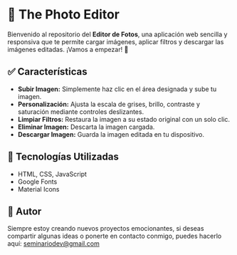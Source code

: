# 🎨 The Photo Editor

Bienvenido al repositorio del **Editor de Fotos**, una aplicación web sencilla y responsiva que te permite cargar imágenes, aplicar filtros y descargar las imágenes editadas. ¡Vamos a empezar! 🚀

## ✅ Características

- **Subir Imagen:** Simplemente haz clic en el área designada y sube tu imagen.
- **Personalización:** Ajusta la escala de grises, brillo, contraste y saturación mediante controles deslizantes.
- **Limpiar Filtros:** Restaura la imagen a su estado original con un solo clic.
- **Eliminar Imagen:** Descarta la imagen cargada.
- **Descargar Imagen:** Guarda la imagen editada en tu dispositivo.

## 🚀 Tecnologías Utilizadas

- HTML, CSS, JavaScript
- Google Fonts
- Material Icons

## 🧑 Autor

Siempre estoy creando nuevos proyectos emocionantes, si deseas compartir algunas ideas o ponerte en contacto conmigo, puedes hacerlo aquí: [seminariodev@gmail.com](mailto:seminariodev@gmail.com)
